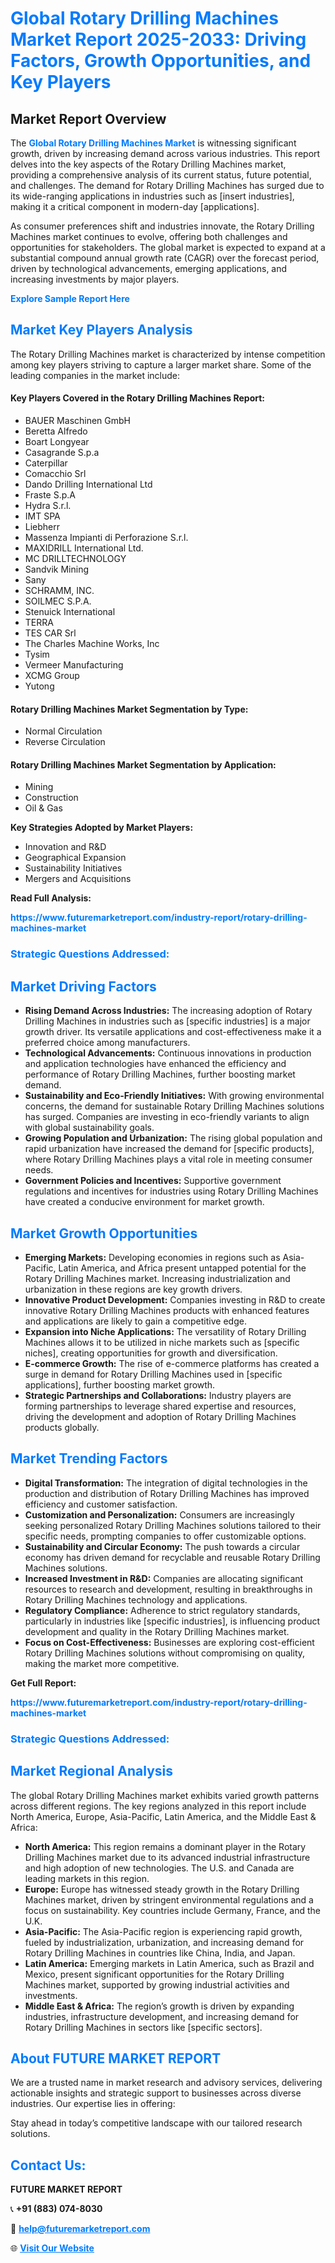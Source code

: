 <h1 style="color: #007BFF;">Global Rotary Drilling Machines Market Report 2025-2033: Driving Factors, Growth Opportunities, and Key Players</h1>

<section id="overview">
<h2>Market Report Overview</h2>
<p>The <a href="https://www.futuremarketreport.com/industry-report/rotary-drilling-machines-market" style="color: #007BFF; text-decoration: none;"><strong>Global Rotary Drilling Machines Market</strong></a> is witnessing significant growth, driven by increasing demand across various industries. This report delves into the key aspects of the Rotary Drilling Machines market, providing a comprehensive analysis of its current status, future potential, and challenges. The demand for Rotary Drilling Machines has surged due to its wide-ranging applications in industries such as [insert industries], making it a critical component in modern-day [applications].</p>
<p>As consumer preferences shift and industries innovate, the Rotary Drilling Machines market continues to evolve, offering both challenges and opportunities for stakeholders. The global market is expected to expand at a substantial compound annual growth rate (CAGR) over the forecast period, driven by technological advancements, emerging applications, and increasing investments by major players.</p>
</section>

<section id="overview">
<p><a href="https://www.futuremarketreport.com/request-sample/reportId=110049" style="color: #007BFF; text-decoration: none;"><strong>Explore Sample Report Here</strong></a></p>
</section>

<section id="key-players">
<h2 style="color: #007BFF;">Market Key Players Analysis</h2>
<p>The Rotary Drilling Machines market is characterized by intense competition among key players striving to capture a larger market share. Some of the leading companies in the market include:</p>
<h4>Key Players Covered in the Rotary Drilling Machines Report:</h4>
<ul><li>BAUER Maschinen GmbH</li><li>Beretta Alfredo</li><li>Boart Longyear</li><li>Casagrande S.p.a</li><li>Caterpillar</li><li>Comacchio Srl</li><li>Dando Drilling International Ltd</li><li>Fraste S.p.A</li><li>Hydra S.r.l.</li><li>IMT SPA</li><li>Liebherr</li><li>Massenza Impianti di Perforazione S.r.l.</li><li>MAXIDRILL International Ltd.</li><li>MC DRILLTECHNOLOGY</li><li>Sandvik Mining</li><li>Sany</li><li>SCHRAMM, INC.</li><li>SOILMEC S.P.A.</li><li>Stenuick International</li><li>TERRA</li><li>TES CAR Srl</li><li>The Charles Machine Works, Inc</li><li>Tysim</li><li>Vermeer Manufacturing</li><li>XCMG Group</li><li>Yutong</li></ul>
<h4>Rotary Drilling Machines Market Segmentation by Type:</h4>
<ul><li>Normal Circulation</li><li>Reverse Circulation</li></ul>

<h4>Rotary Drilling Machines Market Segmentation by Application:</h4>
<ul><li>Mining</li><li>Construction</li><li>Oil &amp; Gas</li></ul>
<p><strong>Key Strategies Adopted by Market Players:</strong></p>
<ul>
<li>Innovation and R&D</li>
<li>Geographical Expansion</li>
<li>Sustainability Initiatives</li>
<li>Mergers and Acquisitions</li>
</ul>
</section>

<section>
<p><strong>Read Full Analysis: </strong></p><a href="https://www.futuremarketreport.com/industry-report/rotary-drilling-machines-market" style="color: #007BFF; text-decoration: none;"><strong>https://www.futuremarketreport.com/industry-report/rotary-drilling-machines-market</strong></a>
<h3 style="color: #007BFF;">Strategic Questions Addressed:</h3>
</section>

<section id="driving-factors">
<h2 style="color: #007BFF;">Market Driving Factors</h2>
<ul>
<li><strong>Rising Demand Across Industries:</strong> The increasing adoption of Rotary Drilling Machines in industries such as [specific industries] is a major growth driver. Its versatile applications and cost-effectiveness make it a preferred choice among manufacturers.</li>
<li><strong>Technological Advancements:</strong> Continuous innovations in production and application technologies have enhanced the efficiency and performance of Rotary Drilling Machines, further boosting market demand.</li>
<li><strong>Sustainability and Eco-Friendly Initiatives:</strong> With growing environmental concerns, the demand for sustainable Rotary Drilling Machines solutions has surged. Companies are investing in eco-friendly variants to align with global sustainability goals.</li>
<li><strong>Growing Population and Urbanization:</strong> The rising global population and rapid urbanization have increased the demand for [specific products], where Rotary Drilling Machines plays a vital role in meeting consumer needs.</li>
<li><strong>Government Policies and Incentives:</strong> Supportive government regulations and incentives for industries using Rotary Drilling Machines have created a conducive environment for market growth.</li>
</ul>
</section>

<section id="growth-opportunities">
<h2 style="color: #007BFF;">Market Growth Opportunities</h2>
<ul>
<li><strong>Emerging Markets:</strong> Developing economies in regions such as Asia-Pacific, Latin America, and Africa present untapped potential for the Rotary Drilling Machines market. Increasing industrialization and urbanization in these regions are key growth drivers.</li>
<li><strong>Innovative Product Development:</strong> Companies investing in R&D to create innovative Rotary Drilling Machines products with enhanced features and applications are likely to gain a competitive edge.</li>
<li><strong>Expansion into Niche Applications:</strong> The versatility of Rotary Drilling Machines allows it to be utilized in niche markets such as [specific niches], creating opportunities for growth and diversification.</li>
<li><strong>E-commerce Growth:</strong> The rise of e-commerce platforms has created a surge in demand for Rotary Drilling Machines used in [specific applications], further boosting market growth.</li>
<li><strong>Strategic Partnerships and Collaborations:</strong> Industry players are forming partnerships to leverage shared expertise and resources, driving the development and adoption of Rotary Drilling Machines products globally.</li>
</ul>
</section>

<section id="trending-factors">
<h2 style="color: #007BFF;">Market Trending Factors</h2>
<ul>
<li><strong>Digital Transformation:</strong> The integration of digital technologies in the production and distribution of Rotary Drilling Machines has improved efficiency and customer satisfaction.</li>
<li><strong>Customization and Personalization:</strong> Consumers are increasingly seeking personalized Rotary Drilling Machines solutions tailored to their specific needs, prompting companies to offer customizable options.</li>
<li><strong>Sustainability and Circular Economy:</strong> The push towards a circular economy has driven demand for recyclable and reusable Rotary Drilling Machines solutions.</li>
<li><strong>Increased Investment in R&D:</strong> Companies are allocating significant resources to research and development, resulting in breakthroughs in Rotary Drilling Machines technology and applications.</li>
<li><strong>Regulatory Compliance:</strong> Adherence to strict regulatory standards, particularly in industries like [specific industries], is influencing product development and quality in the Rotary Drilling Machines market.</li>
<li><strong>Focus on Cost-Effectiveness:</strong> Businesses are exploring cost-efficient Rotary Drilling Machines solutions without compromising on quality, making the market more competitive.</li>
</ul>
</section>

<section>
<p><strong>Get Full Report: </strong></p><a href="https://www.futuremarketreport.com/industry-report/rotary-drilling-machines-market" style="color: #007BFF; text-decoration: none;"><strong>https://www.futuremarketreport.com/industry-report/rotary-drilling-machines-market</strong></a>
<h3 style="color: #007BFF;">Strategic Questions Addressed:</h3>
</section>


<section id="regional-analysis">
<h2 style="color: #007BFF;">Market Regional Analysis</h2>
<p>The global Rotary Drilling Machines market exhibits varied growth patterns across different regions. The key regions analyzed in this report include North America, Europe, Asia-Pacific, Latin America, and the Middle East & Africa:</p>
<ul>
<li><strong>North America:</strong> This region remains a dominant player in the Rotary Drilling Machines market due to its advanced industrial infrastructure and high adoption of new technologies. The U.S. and Canada are leading markets in this region.</li>
<li><strong>Europe:</strong> Europe has witnessed steady growth in the Rotary Drilling Machines market, driven by stringent environmental regulations and a focus on sustainability. Key countries include Germany, France, and the U.K.</li>
<li><strong>Asia-Pacific:</strong> The Asia-Pacific region is experiencing rapid growth, fueled by industrialization, urbanization, and increasing demand for Rotary Drilling Machines in countries like China, India, and Japan.</li>
<li><strong>Latin America:</strong> Emerging markets in Latin America, such as Brazil and Mexico, present significant opportunities for the Rotary Drilling Machines market, supported by growing industrial activities and investments.</li>
<li><strong>Middle East & Africa:</strong> The region’s growth is driven by expanding industries, infrastructure development, and increasing demand for Rotary Drilling Machines in sectors like [specific sectors].</li>
</ul>
</section>

<footer>
<h2 style="color: #007BFF;">About FUTURE MARKET REPORT</h2>
<p>We are a trusted name in market research and advisory services, delivering actionable insights and strategic support to businesses across diverse industries. Our expertise lies in offering:</p>

<p>Stay ahead in today’s competitive landscape with our tailored research solutions.</p>

<h2 style="color: #007BFF;">Contact Us:</h2>
<p><strong>FUTURE MARKET REPORT</strong></p>
<p>📞 <strong>+91 (883) 074-8030</strong></p>
<p>📧 <strong><a href="mailto:help@futuremarketreport.com" style="color: #007BFF;">help@futuremarketreport.com</a></strong></p>
<p>🌐 <strong><a href="https://www.futuremarketreport.com/" style="color: #007BFF;">Visit Our Website</a></strong></p>
</footer>